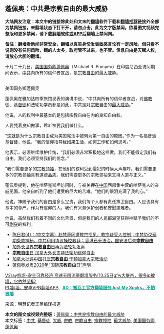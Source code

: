 <h2>蓬佩奥：中共是宗教自由的最大威胁</h2> <p class="notice"><b>大陆网友注意：本文中的链接除此处和文末的<a href="https://github.com/bannedbook/fanqiang" >翻墙</a>软件下载和<a href="https://github.com/killgcd/justmysocks/blob/master/README.md">翻墙推荐</a>链接外全部为禁网链接，未翻墙状态下打不开，请勿点击。此为文字版禁闻，欲看图文视频完整版和更多禁闻，请下载<a href="https://github.com/bannedbook/fanqiang">翻墙软件或APP</a>后翻墙上禁闻网。</p><p>备注：翻墙看新闻非常安全，翻墙以真实身份发表敏感言论有一定风险，但只看不说则没有任何风险，翻的人太多，政府管不过来，也不管。信息自由是天赋人权，请放心大胆的翻墙。</b></p>  <div class="entry"> <p>十月二十九日，<a href="https://www.bannedbook.org/bnews/tag/%e7%be%8e%e5%9b%bd%e5%9b%bd%e5%8a%a1%e5%8d%bf/" class="st_tag internal_tag" rel="tag" title="标签 美国国务卿 下的日志">美国国务卿</a><a href="https://www.bannedbook.org/bnews/tag/%E8%93%AC%E4%BD%A9%E5%A5%A5/" class="st_tag internal_tag" rel="tag" title="标签 蓬佩奥 下的日志">蓬佩奥</a>（Michael R. Pompeo）在印度尼西亚访问期间表示，<a href="https://www.bannedbook.org/bnews/tag/%e4%b8%ad%e5%85%b1/" class="st_tag internal_tag" rel="tag" title="标签 中共 下的日志">中共</a>向所有的信仰者宣战，是<a href="https://www.bannedbook.org/bnews/tag/%e5%ae%97%e6%95%99%e8%87%aa%e7%94%b1/" class="st_tag internal_tag" rel="tag" title="标签 宗教自由 下的日志">宗教自由</a>的最<a href="https://www.bannedbook.org/bnews/tag/%E5%A4%A7%E5%A8%81/" class="st_tag internal_tag" rel="tag" title="标签 大威 下的日志">大威</a>胁。</p> <p><br /> 美国国务卿蓬佩奥</p> <p>蓬佩奥在雅加达四季旅馆发表的演讲中说，“中共向所有的信仰者宣战，对<span class='wp_keywordlink'><a href="https://www.qi-gong.me/buddhism/" title="佛教" target="_blank">佛教</a></span>徒、<a href="https://www.bannedbook.org/bnews/tag/%e5%9f%ba%e7%9d%a3%e5%be%92/" class="st_tag internal_tag" rel="tag" title="标签 基督徒 下的日志">基督徒</a>和法轮功学员都是如此，中共是对<a href="https://www.bannedbook.org/bnews/tag/%e5%ae%97%e6%95%99/" class="st_tag internal_tag" rel="tag" title="标签 宗教 下的日志">宗教</a>自由的<a href="https://www.bannedbook.org/bnews/tag/%E6%9C%80%E5%A4%A7%E5%A8%81%E8%83%81/" class="st_tag internal_tag" rel="tag" title="标签 最大威胁 下的日志">最大威胁</a>。”</p> <p>他说，人的权利中最基本的是包括宗教自由在内的良知自由权。</p>  <p>人要凭着良知做事，聆听神要我们做什么。</p> <p>“这就是为什么宗教自由成为美国宪法中被列为第一自由的原因。”作为一名福音派基督徒，他说，“我的信仰指导我如果生活，如何工作和如何思考。”</p> <p>他表示，必须继续维护传统，“我们必须非常积极地这样做。我们不能假定我们有自由。我们必须坚持我们的信念。”</p> <p>“我们需要更多的<a href="https://www.bannedbook.org/bnews/tag/%e5%ae%97%e6%95%99%e9%a2%86%e8%a2%96/" class="st_tag internal_tag" rel="tag" title="标签 宗教领袖 下的日志">宗教领袖</a>，在他们的权利受到侵犯的时候大声疾呼。我们需要更多的宗教领袖具有道德品质。我们需要更多的宗教领袖来支持人道与正义。”</p>  <p>蓬佩奥提到，他在哈萨克斯坦访问时，与被关押在<span class='wp_keywordlink_affiliate'><a href="https://www.bannedbook.org/" title="中国" target="_blank">中国</a></span>西部集中营的哈萨克人的亲戚见面，他亲自听到了他们遭受的巨大的苦难。“他们的眼泪充满了我的心。”</p> <p>他说，神赐予我们的自由是多么宝贵，我们每个人都有责任捍卫自由。人应该具有基本的尊严。作为有信仰的人，我们有义务保护弱者和安慰患难者。</p> <p>他说，虽然我们有着不同的文化背景，但是我们的人民都渴望获得神赋予我们的不可<span class='wp_keywordlink'><a href="https://www.bannedbook.org/forum2/topic21.html" title="《剥夺》 黄建民 著" target="_blank">剥夺</a></span>的权利。</p> <ul class='op-related-articles' title='相关阅读'> <li><a href='https://www.bannedbook.org/bnews/bannedvideo/20201030/1423015.html' target='_blank'>陈日君(4)：(中文字幕）赴梵蒂冈遭教宗拒见，教宗疑受人控制；中梵协议延期条款神秘，中共利用协议操控教廷；香港已无法治，国安法后失<b>宗教自由</b></a></li> <li><a href='https://www.bannedbook.org/bnews/comments/20201030/1422577.html' target='_blank'>加外长世界<b>宗教自由</b>日再为法轮功发声</a></li> <li><a href='https://www.bannedbook.org/bnews/cbnews/20201030/1422342.html' target='_blank'><b>宗教自由</b>日 加拿大外长支持法轮功信仰自由</a></li> <li><a href='https://www.bannedbook.org/bnews/headline/20201029/1421923.html' target='_blank'>加拿大批评中国打压<b>宗教自由</b> 干预加拿大宗教活动</a></li> <li><a href='https://www.bannedbook.org/bnews/ssgc/20201028/1421839.html' target='_blank'>蓬佩奥发表2020年“国际<b>宗教自由</b>日”声明</a></li> </ul> <p class="texttj"> <a href="https://www.bannedbook.org/forum23/topic22702.html" target="_blank">V2ray机场-安全可靠经济 高速无限流量翻墙服务(10.25日gfw大屠杀，很多ip被墙，它依然坚挺)</a><br/> <a href="https://github.com/bannedbook/fanqiang/wiki/%E7%A6%81%E9%97%BB%E7%BD%91%E5%AE%89%E5%8D%93%E7%BF%BB%E5%A2%99%E6%96%B0%E9%97%BBAPP" target="_blank">PC翻墙、安卓VPN翻墙APP</a>、<span onclick="window.open('https://github.com/killgcd/justmysocks/blob/master/README.md')" style="font-weight:bold;color:#00A191;cursor:pointer;text-decoration:underline;outline:none">AD：搬瓦工官方翻墙服务Just My Socks，不怕被墙</span></p><p>来源：明慧记者王英编译报道</p> <a name='sharetosocial'></a>       <div><b>本文的图文或视频完整版</b>：<a href='https://www.bannedbook.org/bnews/cbnews/20201031/1423350.html'>蓬佩奥：中共是宗教自由的最大威胁</a></div>  </div><!--END ENTRY--> <div class="postfooter"> <div>本文标签：<a href="https://www.bannedbook.org/bnews/tag/%e4%b8%ad%e5%85%b1/" rel="tag">中共</a>, <a href="https://www.bannedbook.org/bnews/tag/%e5%9f%ba%e7%9d%a3%e5%be%92/" rel="tag">基督徒</a>, <a href="https://www.bannedbook.org/bnews/tag/%E5%A4%A7%E5%A8%81/" rel="tag">大威</a>, <a href="https://www.bannedbook.org/bnews/tag/%e5%ae%97%e6%95%99/" rel="tag">宗教</a>, <a href="https://www.bannedbook.org/bnews/tag/%e5%ae%97%e6%95%99%e8%87%aa%e7%94%b1/" rel="tag">宗教自由</a>, <a href="https://www.bannedbook.org/bnews/tag/%e5%ae%97%e6%95%99%e9%a2%86%e8%a2%96/" rel="tag">宗教领袖</a>, <a href="https://www.bannedbook.org/bnews/tag/%E6%9C%80%E5%A4%A7%E5%A8%81%E8%83%81/" rel="tag">最大威胁</a>, <a href="https://www.bannedbook.org/bnews/tag/%e7%be%8e%e5%9b%bd%e5%9b%bd%e5%8a%a1%e5%8d%bf/" rel="tag">美国国务卿</a>, <a href="https://www.bannedbook.org/bnews/tag/%E8%93%AC%E4%BD%A9%E5%A5%A5/" rel="tag">蓬佩奥</a></div>  </div><!--END POSTFOOTER--> 